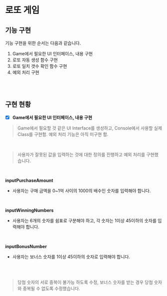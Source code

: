 # 로또 게임


## 기능 구현

기능 구현을 위한 순서는 다음과 같습니다.
1. Game에서 필요한 UI 인터페이스, 내용 구현
2. 로또 자동 생성 함수 구현
3. 로또 일치 갯수 확인 함수 구현
4. 예외 처리 구현


<br>
<br>


## 구현 현황

- [x] **Game에서 필요한 UI 인터페이스, 내용 구현**

> Game에서 필요할 것 같은 UI Interface를 생성하고, Console에서 사용할 실제 Class를 구현함. 예외 처리 기능은 아직 미구현 함.

<br>

> 사용자가 잘못된 값을 입력하는 것에 대한 정의를 진행하고 예외 처리를 구현했습니다.

<br>

**inputPurchaseAmount**
* 사용자는 구매 금액을 0~1억 사이의 1000의 배수인 숫자를 입력해야 합니다.

<br>

**inputWinningNumbers**
* 사용자는 6개의 숫자를 쉼표로 구분해야 하고, 각 숫자는 1이상 45이하의 숫자를 입력해야 합니다.

<br>

**inputBonusNumber**
* 사용자는 보너스 숫자를 1이상 45이하의 숫자로 입력해야 합니다.

<br>
<br>

> 당첨 숫자의 서로 중복이 불가능 하도록 수정, 보너스 숫자를 받는 경우 당첨 숫자와 중복될 수 없도록 수정했습니다.

<br>
<br>
<br>


